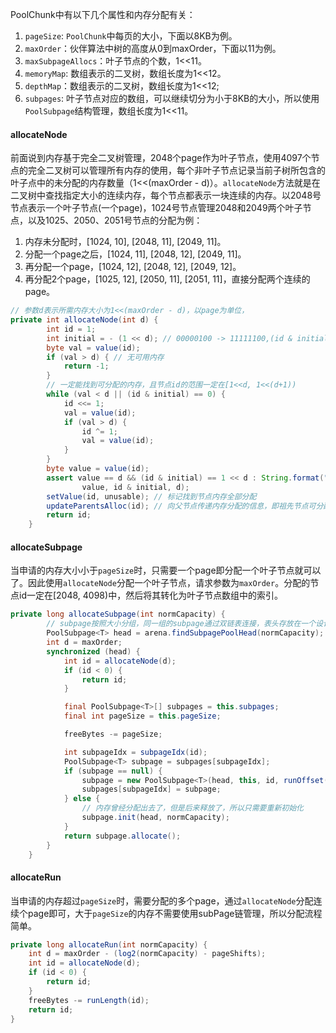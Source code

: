 PoolChunk中有以下几个属性和内存分配有关：

1. `pageSize`: `PoolChunk`中每页的大小，下面以8KB为例。
2. `maxOrder`：伙伴算法中树的高度从0到maxOrder，下面以11为例。
3. `maxSubpageAllocs`：叶子节点的个数，1<<11。
4. `memoryMap`: 数组表示的二叉树，数组长度为1<<12。
5. `depthMap`：数组表示的二叉树，数组长度为1<<12;
6. `subpages`: 叶子节点对应的数组，可以继续切分为小于8KB的大小，所以使用`PoolSubpage`结构管理，数组长度为1<<11。

#### allocateNode

前面说到内存基于完全二叉树管理，2048个page作为叶子节点，使用4097个节点的完全二叉树可以管理所有内存的使用，每个非叶子节点记录当前子树所包含的叶子点中的未分配的内存数量（1<<(maxOrder - d)）。`allocateNode`方法就是在二叉树中查找指定大小的连续内存，每个节点都表示一块连续的内存。以2048号节点表示一个叶子节点(一个page)，1024号节点管理2048和2049两个叶子节点，以及1025、2050、2051号节点的分配为例：

1. 内存未分配时，[1024, 10], [2048, 11], [2049, 11]。
2. 分配一个page之后，[1024, 11], [2048, 12], [2049, 11]。
3. 再分配一个page，[1024, 12], [2048, 12], [2049, 12]。
4. 再分配2个page，[1025, 12], [2050, 11], [2051, 11]，直接分配两个连续的page。

```java
// 参数d表示所需内存大小为1<<(maxOrder - d)，以page为单位，
private int allocateNode(int d) {
        int id = 1;
        int initial = - (1 << d); // 00000100 -> 11111100,(id & initial) == 0 判断id是否小于1<<d，
        byte val = value(id);
        if (val > d) { // 无可用内存
            return -1;
        }
    	// 一定能找到可分配的内存，且节点id的范围一定在[1<<d, 1<<(d+1))
        while (val < d || (id & initial) == 0) { 
            id <<= 1;
            val = value(id);
            if (val > d) {
                id ^= 1;
                val = value(id);
            }
        }
        byte value = value(id);
        assert value == d && (id & initial) == 1 << d : String.format("val = %d, id & initial = %d, d = %d",
                value, id & initial, d);
        setValue(id, unusable); // 标记找到节点内存全部分配
        updateParentsAlloc(id); // 向父节点传递内存分配的信息，即祖先节点可分配内存需要减少
        return id;
    }
```

#### allocateSubpage

当申请的内存大小小于`pageSize`时，只需要一个page即分配一个叶子节点就可以了。因此使用`allocateNode`分配一个叶子节点，请求参数为`maxOrder`。分配的节点id一定在[2048, 4098)中，然后将其转化为叶子节点数组中的索引。

```java
private long allocateSubpage(int normCapacity) {
    	// subpage按照大小分组，同一组的subpage通过双链表连接，表头存放在一个设计好的数组中，根据subpage的大小可以定位到需要的表头。
        PoolSubpage<T> head = arena.findSubpagePoolHead(normCapacity);
        int d = maxOrder; 
        synchronized (head) {
            int id = allocateNode(d);
            if (id < 0) {
                return id;
            }

            final PoolSubpage<T>[] subpages = this.subpages;
            final int pageSize = this.pageSize;

            freeBytes -= pageSize;

            int subpageIdx = subpageIdx(id);
            PoolSubpage<T> subpage = subpages[subpageIdx];
            if (subpage == null) {
                subpage = new PoolSubpage<T>(head, this, id, runOffset(id), pageSize, normCapacity);
                subpages[subpageIdx] = subpage;
            } else {
                // 内存曾经分配出去了，但是后来释放了，所以只需要重新初始化
                subpage.init(head, normCapacity);
            }
            return subpage.allocate();
        }
    }
```

#### allocateRun

当申请的内存超过`pageSize`时，需要分配的多个page，通过`allocateNode`分配连续个page即可，大于`pageSize`的内存不需要使用subPage链管理，所以分配流程简单。

```java
private long allocateRun(int normCapacity) {
    int d = maxOrder - (log2(normCapacity) - pageShifts);
    int id = allocateNode(d);
    if (id < 0) {
        return id;
    }
    freeBytes -= runLength(id);
    return id;
}
```
